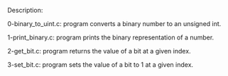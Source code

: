 Description:

0-binary_to_uint.c: program converts a binary number to an unsigned int.

1-print_binary.c: program prints the binary representation of a number.

2-get_bit.c: program returns the value of a bit at a given index.

3-set_bit.c: program sets the value of a bit to 1 at a given index.


